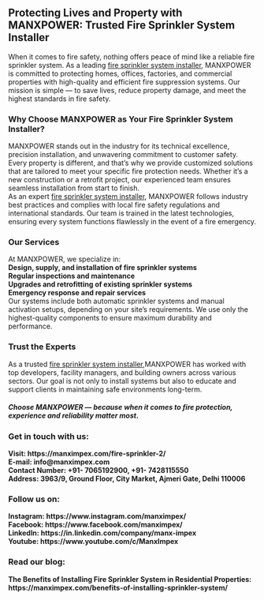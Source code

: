 <h2>Protecting Lives and Property with MANXPOWER: Trusted Fire Sprinkler System Installer</h2>
When it comes to fire safety, nothing offers peace of mind like a reliable fire sprinkler system. As a leading <a href="https://manximpex.com/fire-sprinkler-2/" title="fire sprinkler system installer" alt"fire sprinkler system installer" <a>fire sprinkler system installer</a>, MANXPOWER is committed to protecting homes, offices, factories, and commercial properties with high-quality and efficient fire suppression systems. Our mission is simple — to save lives, reduce property damage, and meet the highest standards in fire safety.<br>
<h3>Why Choose MANXPOWER as Your Fire Sprinkler System Installer?</h3>
MANXPOWER stands out in the industry for its technical excellence, precision installation, and unwavering commitment to customer safety. Every property is different, and that’s why we provide customized solutions that are tailored to meet your specific fire protection needs. Whether it’s a new construction or a retrofit project, our experienced team ensures seamless installation from start to finish.<br>
As an expert <a href="https://manximpex.com/fire-sprinkler-2/" title="fire sprinkler system installer" alt"fire sprinkler system installer" <a>fire sprinkler system installer</a>, MANXPOWER follows industry best practices and complies with local fire safety regulations and international standards. Our team is trained in the latest technologies, ensuring every system functions flawlessly in the event of a fire emergency.<br>
<h3>Our Services</h3>
At MANXPOWER, we specialize in:<br>
<b>Design, supply, and installation of fire sprinkler systems</b><br>
<b>Regular inspections and maintenance</b><br>
<b>Upgrades and retrofitting of existing sprinkler systems</b><br>
<b>Emergency response and repair services</b><br>
Our systems include both automatic sprinkler systems and manual activation setups, depending on your site’s requirements. We use only the highest-quality components to ensure maximum durability and performance.<br>
<h3>Trust the Experts</h3>
As a trusted <a href="https://manximpex.com/fire-sprinkler-2/" title="fire sprinkler system installer" alt"fire sprinkler system installer" <a>fire sprinkler system installer</a>,MANXPOWER has worked with top developers, facility managers, and building owners across various sectors. Our goal is not only to install systems but also to educate and support clients in maintaining safe environments long-term.<br>
<h5>Choose MANXPOWER — because when it comes to fire protection, experience and reliability matter most.</h5>
<h3>Get in touch with us:</h3>
<b>Visit: https://manximpex.com/fire-sprinkler-2/ </b><br>
<b>E-mail: info@manximpex.com </b><br>
<b>Contact Number: +91- 7065192900, +91- 7428115550</b><br>
<b>Address: 3963/9, Ground Floor, City Market, Ajmeri Gate, Delhi 110006 </b><br>
<h3>Follow us on:</h3>
<b>Instagram: https://www.instagram.com/manximpex/ </b><br>
<b>Facebook: https://www.facebook.com/manximpex/ </b><br>
<b>LinkedIn: https://in.linkedin.com/company/manx-impex </b><br>
<b>Youtube: https://www.youtube.com/c/ManxImpex  </b><br>
<h3>Read our blog:</h3>
<b>The Benefits of Installing Fire Sprinkler System in Residential Properties: https://manximpex.com/benefits-of-installing-sprinkler-system/</b>
